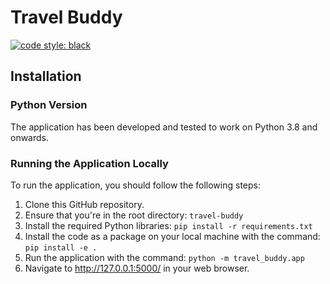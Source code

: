 # Travel Buddy

[![code style: black](https://img.shields.io/badge/code%20style-black-000000.svg)](https://github.com/psf/black)

## Installation

### Python Version

The application has been developed and tested to work on Python 3.8 and onwards.

### Running the Application Locally

To run the application, you should follow the following steps:

1. Clone this GitHub repository.
2. Ensure that you're in the root directory: `travel-buddy`
3. Install the required Python libraries: `pip install -r requirements.txt`
4. Install the code as a package on your local machine with the command:
   `pip install -e .`
5. Run the application with the command: `python -m travel_buddy.app`
6. Navigate to http://127.0.0.1:5000/ in your web browser.
